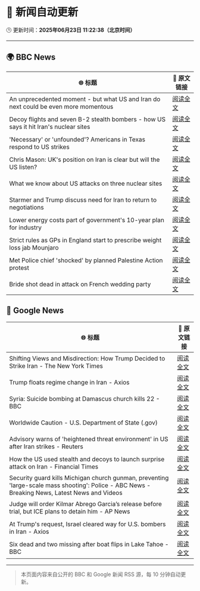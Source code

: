 # 🧠 新闻自动更新

🕒 更新时间：**2025年06月23日 11:22:38（北京时间）**

---

## 🌍 BBC News

| 🌐 标题 | 🔗 原文链接 |
|--------|-------------|
| An unprecedented moment - but what US and Iran do next could be even more momentous | [阅读全文](https://www.bbc.com/news/articles/cy0w94yj68xo) |
| Decoy flights and seven B-2 stealth bombers - how US says it hit Iran's nuclear sites | [阅读全文](https://www.bbc.com/news/articles/cew0x7159edo) |
| 'Necessary' or 'unfounded'? Americans in Texas respond to US strikes | [阅读全文](https://www.bbc.com/news/videos/c07dg04ke45o) |
| Chris Mason: UK's position on Iran is clear but will the US listen? | [阅读全文](https://www.bbc.com/news/articles/cwyep25p5d0o) |
| What we know about US attacks on three nuclear sites | [阅读全文](https://www.bbc.com/news/articles/cvg9r4q99g4o) |
| Starmer and Trump discuss need for Iran to return to negotiations | [阅读全文](https://www.bbc.com/news/articles/cq53l41gl8jo) |
| Lower energy costs part of government's 10-year plan for industry | [阅读全文](https://www.bbc.com/news/articles/c1ljnrrmd7jo) |
| Strict rules as GPs in England start to prescribe weight loss jab Mounjaro | [阅读全文](https://www.bbc.com/news/articles/cglz4xyk7w9o) |
| Met Police chief 'shocked' by planned Palestine Action protest | [阅读全文](https://www.bbc.com/news/articles/c79q1jv8p24o) |
| Bride shot dead in attack on French wedding party | [阅读全文](https://www.bbc.com/news/articles/cn0q8pypxwxo) |

## 📰 Google News

| 🌐 标题 | 🔗 原文链接 |
|--------|-------------|
| Shifting Views and Misdirection: How Trump Decided to Strike Iran - The New York Times | [阅读全文](https://news.google.com/rss/articles/CBMihgFBVV95cUxNN3NmUjhBZ3BOa0wtUmNRQ041cXROUjVyeWhya2ZGYmUtLWdMMVFyZ3RLd1gtc3dyTHQ0Tm5CbGZreG9wM3NNbzVaek1jS3hVdzhmSHBsQ1FObkd1SUxicml1cFcybmxqYmRmdTh4OFpKM3p4X1RKYzkxRUpURE5EdlhaTDg4Zw?oc=5) |
| Trump floats regime change in Iran - Axios | [阅读全文](https://news.google.com/rss/articles/CBMiaEFVX3lxTFBQYnFkWGR1ZTY3WDk4M3pxWnBwdTJWbnpnRUNESUJTRTlPck5DYzdNWXdRUEhHM2JmTTFiSFhKektSdWNtUllCQlZ0a2FOZjZMekNSTFF6QWxQdXBRZGZ1VEUwdjBlZ3Rr?oc=5) |
| Syria: Suicide bombing at Damascus church kills 22 - BBC | [阅读全文](https://news.google.com/rss/articles/CBMiWkFVX3lxTE9jZFR3RXhhdEd0cFJ2ZXJxazgxTWpPQW5wOEJ1RWZfdENVVHpsci1yVW43cGh5MTEySlNITlFtOVVlVDBZNTJUQjI0ZlVydlZCUk9oQW4ybnYwQdIBX0FVX3lxTE12WDBGSE5oNVpRLUpZT1Q2TkdTcEdTeHFRdGVMMjBFY01LdVBUUUZsb0xyeHJOajJzYTdrbkhSMUFJaTdZOHBRdG1lWTktRUhhbjdtNTlDeV9tdnBlR2hF?oc=5) |
| Worldwide Caution - U.S. Department of State (.gov) | [阅读全文](https://news.google.com/rss/articles/CBMijAFBVV95cUxNaGF6NGsxeDJ1YXAySlpINkl4czlhYkFYdVZHWGFXbFpJMGlDUEVOdE10NEpvUmgzM0x0NGNNNmw1ZUZrOWFzLVpiNmxOLWE1U3hEZHJGTnRMWDZsZVRzcjlPRTF1cnE0UnY2Y0RfTWg2VGhYeGwtenM4OUxkSGphWnBlNjdPckhaMmpybA?oc=5) |
| Advisory warns of 'heightened threat environment' in US after Iran strikes - Reuters | [阅读全文](https://news.google.com/rss/articles/CBMivAFBVV95cUxOMEd2T3JSQmdnRkdKbWdLX3dhWmJsT2ZKZTlSaUNaUWt4WlJuRHhWT1A4M0NRNkpSa2NhMW9HamYxbXVwMGYtOHdseVo1d1F6TUw1SWlkc19tRjJMNjB3ZHd6aW8zY2EwV3UyYXhtY256cjE1c2x6VHl6WV9pWUlKMTlyM0kwdnNLMno5ekhldDUxWFhJWkdLcVItUnREbVdNZzB6dlZSOXlrcU9WT3NZT25od3A5TGloUW5Kcg?oc=5) |
| How the US used stealth and decoys to launch surprise attack on Iran - Financial Times | [阅读全文](https://news.google.com/rss/articles/CBMicEFVX3lxTE9sVWJWQnpuSWk1WUc5aUxVelNGWC0zZnVNdk1WbzZhSkc5elRNNkNjcEtsQ3JYRGNjMDE3eWg0UWlFUEI5NkFUbW45ejI1alNIRGZKemRZczJfWE50TnJraVlIUS1PM09TUmZGUENpSk4?oc=5) |
| Security guard kills Michigan church gunman, preventing 'large-scale mass shooting': Police - ABC News - Breaking News, Latest News and Videos | [阅读全文](https://news.google.com/rss/articles/CBMipgFBVV95cUxOOVZvcU5EM01fMkU3Y0pSLVdfYnRmUUkzN0dqeF9lV2NZdXpzZnp2akkxY2ZEUzdUcFlMQ3hnYXNZUnFsLU5BZlQ2bS1JVi1QU3FuazBxbWpFNHk0YjhqdjRleGk2NGZsNEZMSkJBcjhYS0s4SmdkU1R1eXJaZkFmR1Bqd0hHdFBjMUxIN0k4cUYyLVJRQ0UzNV82VEhQZlFTTk8zMm9B0gGrAUFVX3lxTFBCR21uVEtPTmZBRmhmZlBKcGNhYXlUM2xialZzQTBMdjV6T0FIRGVZWnBaclFsZGFxRzFpT3RQOEJ0MnNfWVRaMG5qdEFXVWktWFVZVElVbjlCMlJPb3UtQlNXeDhFcGYtQkk0OE8zSHl6b3BUNV9UTWt2aEI3VnNZcnB3WkZtZkt5XzAxdVc3Q25xVTBpYU55WmgzS0tWRmQ5RzVpUFh4bFkxdw?oc=5) |
| Judge will order Kilmar Abrego Garcia’s release before trial, but ICE plans to detain him - AP News | [阅读全文](https://news.google.com/rss/articles/CBMilgFBVV95cUxOMFZJMDNmWl9tNVFhRUs1OVczU1I3YTRnVnBtNm1uRGZHX0U2Y2sxbXRmWnlGQWVLLVZfR2pSdWs3NzIwaWtSTGp4QVVRN2M0Umo1QzRKOFVqWnN1dkZUM0RVX19TOEh3ZlNiSkdqNUZHOW5tYVV4VVVmdTlFaEUxWWp0bW5OOE1mOURwV2ZGamp3dlNETUE?oc=5) |
| At Trump's request, Israel cleared way for U.S. bombers in Iran - Axios | [阅读全文](https://news.google.com/rss/articles/CBMie0FVX3lxTE1LTmJvc0tPZ0t1NjBVOUN0ZFU1c19uU0c5S082N3daR1cxTnV6UFd2cHJTWE9PeWVWNHVPU2ItRjFvMFltRGZMV2UtdElTdTdhR0VoZ1hVLTJPUmQzYnRTRnltbEdubjRlNlpabTJvMmE0bHhNR2RhV3ZVcw?oc=5) |
| Six dead and two missing after boat flips in Lake Tahoe - BBC | [阅读全文](https://news.google.com/rss/articles/CBMiWkFVX3lxTE5BNVBzSEowajJXZGpDT0hWR3VjTE96cFBXeGZYVVY0YXFtWWczYm4tbVhsQlUzdkhLY1l0STk1enpOR3hLWHphbDlWZG5FRmtlVm1ScEJfaDU1d9IBX0FVX3lxTE5JZElPUWJRLWZCel9zcHVjWjg4UGVQY1BJRXE5STRYRDNRSmltMEVxVTFXM1VBUVFrV3dMeWkzQkR1ak10dTZtT2x5LTNEOEtkTWhDaTJ1ZVFlVFQ3c09n?oc=5) |

---
> 本页面内容来自公开的 BBC 和 Google 新闻 RSS 源，每 10 分钟自动更新。